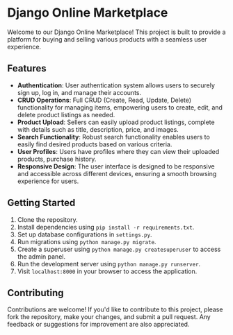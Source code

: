 # Django Online Marketplace

Welcome to our Django Online Marketplace! This project is built to provide a platform for buying and selling various products with a seamless user experience.

## Features

- **Authentication**: User authentication system allows users to securely sign up, log in, and manage their accounts.
- **CRUD Operations**: Full CRUD (Create, Read, Update, Delete) functionality for managing items, empowering users to create, edit, and delete product listings as needed.
- **Product Upload**: Sellers can easily upload product listings, complete with details such as title, description, price, and images.
- **Search Functionality**: Robust search functionality enables users to easily find desired products based on various criteria.
- **User Profiles**: Users have profiles where they can view their uploaded products, purchase history.
- **Responsive Design**: The user interface is designed to be responsive and accessible across different devices, ensuring a smooth browsing experience for users.

## Getting Started

1. Clone the repository.
2. Install dependencies using `pip install -r requirements.txt`.
3. Set up database configurations in `settings.py`.
4. Run migrations using `python manage.py migrate`.
5. Create a superuser using `python manage.py createsuperuser` to access the admin panel.
6. Run the development server using `python manage.py runserver`.
7. Visit `localhost:8000` in your browser to access the application.

## Contributing

Contributions are welcome! If you'd like to contribute to this project, please fork the repository, make your changes, and submit a pull request. Any feedback or suggestions for improvement are also appreciated.
